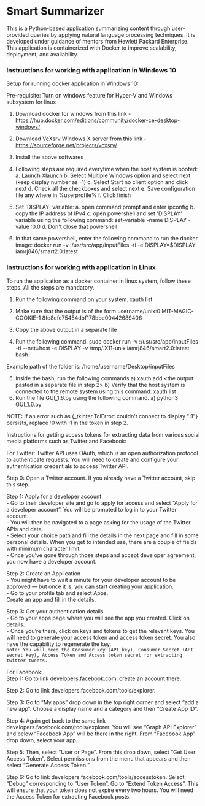 # Smart Summarizer
This is a Python-based application summarizing content through user-provided queries by applying natural language processing techniques. It is developed under guidance of mentors from Hewlett Packard Enterprise.
This application is containerized with Docker to improve scalability, deployment, and availability.



### Instructions for working with application in Windows 10
Setup for running docker application in Windows 10:

Pre-requisite:
Turn on windows feature for Hyper-V and Windows subsystem for linux

1) Download docker for windows from this link - https://hub.docker.com/editions/community/docker-ce-desktop-windows/

2) Download VcXsrv Windows X server from this link - https://sourceforge.net/projects/vcxsrv/

3) Install the above softwares

4) Following steps are required everytime when the host system is booted:
	a. Launch Xlaunch
	b. Select Multiple Windows option and select next (keep display number as -1)
	c. Select Start no client option and click next
	d. Check all the checkboxes and select next
	e. Save configuration file any where in %userprofile%
	f. Click finish

5) Set 'DISPLAY' variable:
	a. open command prompt and enter ipconfig
	b. copy the IP address of IPv4
	c. open powershell and set 'DISPLAY' variable using the following command:
		set-variable -name DISPLAY -value <IP address>:0.0
	d. Don't close that powershell

6) In that same powershell, enter the following command to run the docker image:
	docker run -v <Path to a folder in your system containing input files>:/usr/src/app/inputFiles -ti -e DISPLAY=$DISPLAY iamrj846/smart2.0:latest

### Instructions for working with application in Linux
To run the application as a docker container in linux system, follow these steps. All the steps are mandatory. 
1) Run the following command on your system.
	xauth list

2) Make sure that the output is of the form 
	username/unix:0 MIT-MAGIC-COOKIE-1 8fe8efc75454dbf178bbe00442689406

3) Copy the above output in a separate file

4) Run the following command.
	sudo docker run -v <Path to a folder in your system containing input files>:/usr/src/app/inputFiles -ti --net=host -e DISPLAY -v /tmp/.X11-unix iamrj846/smart2.0:latest bash

Example path of the folder is: /home/username/Desktop/inputFiles

5) Inside the bash, run the following commands
	a) xauth add <the output pasted in a separate file in step 2>
	b) Verify that the host system is connected to the remote system using this command: xauth list
6) Run the file GUI_1.6.py using the following command.
	a) python3 GUI_1.6.py

NOTE:
If an error such as {_tkinter.TclError: couldn't connect to display ":1"} persists, replace :0 with :1 in the token in step 2.

Instructions for getting access tokens for extracting data from various social media platforms such as Twitter and Facebook:
	
 For Twitter:
		Twitter API uses OAuth, which is an open authorization protocol to authenticate requests. 
		You will need to create and configure your authentication credentials to access Twitter API.
  
  Step 0: Open a Twitter account. If you already have a Twitter account, skip this step.
  
  Step 1: Apply for a developer account  
    - Go to their developer site and go to apply for access and select “Apply for a developer account”. You will be prompted to log in to your Twitter account.  
		- You will then be navigated to a page asking for the usage of the Twitter APIs and data.  
		- Select your choice path and fill the details in the next page and fill in some personal details. When you get to intended use, there are a couple of fields with minimum character limit.  
		- Once you’ve gone through those steps and accept developer agreement, you now have a developer account.	
  
  Step 2: Create an Application  
				- You might have to wait a minute for your developer account to be approved — but once it is, you can start creating your application.  
				- Go to your profile tab and select Apps.  
				  Create an app and fill in the details.  
  
  Step 3: Get your authentication details  
				- Go to your apps page where you will see the app you created. Click on details.  
				- Once you’re there, click on keys and tokens to get the relevant keys. You will need to generate your access token and access token secret. You also have the capability to regenerate the key.  
      `Note: You will need the Consumer key (API key), Consumer Secret (API secret key), Access Token and Access token secret for extracting twitter tweets.`
	
 For Facebook:  
   Step 1: Go to link developers.facebook.com, create an account there.  
   
   Step 2: Go to link developers.facebook.com/tools/explorer.  
   
   Step 3: Go to “My apps” drop down in the top right corner and select “add a new app”. Choose a display name and a category and then “Create App ID”.  
   
   Step 4: Again get back to the same link developers.facebook.com/tools/explorer. You will see “Graph API Explorer” and below “Facebook App” will be there in the right. From “Facebook App” drop down, select your app.  
   
   Step 5: Then, select “User or Page”. From this drop down, select “Get User Access Token”. Select permissions from the menu that appears and then select “Generate Access Token.”  
   
   Step 6: Go to link developers.facebook.com/tools/accesstoken. Select “Debug” corresponding to “User Token”. Go to “Extend Token Access”. This will ensure that your token does not expire every two hours. You will need the Access Token for extracting Facebook posts.
